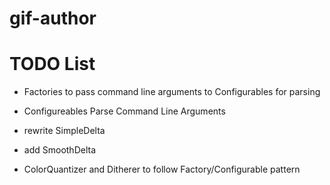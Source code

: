 # gif-author


# TODO List

- Factories to pass command line arguments to Configurables for parsing
- Configureables Parse Command Line Arguments
- rewrite SimpleDelta
- add SmoothDelta

- ColorQuantizer and Ditherer to follow Factory/Configurable pattern



